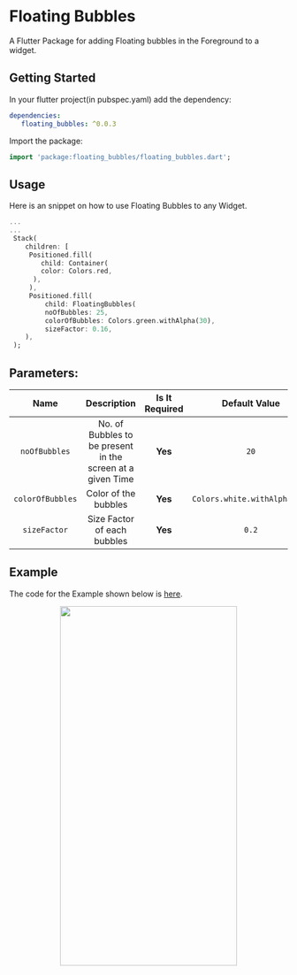 # Floating Bubbles

A Flutter Package for adding Floating bubbles in the Foreground to a widget.

## Getting Started
In your flutter project(in pubspec.yaml) add the dependency:
```yaml
dependencies:
   floating_bubbles: ^0.0.3
```

Import the package:

```dart
import 'package:floating_bubbles/floating_bubbles.dart';
```

## Usage
Here is an snippet on how to use Floating Bubbles to any Widget.
```dart
...
...
 Stack(
    children: [
     Positioned.fill(
        child: Container(
        color: Colors.red,
      ),
     ),
     Positioned.fill(
         child: FloatingBubbles(
         noOfBubbles: 25,
         colorOfBubbles: Colors.green.withAlpha(30),
         sizeFactor: 0.16,
    ),
 );
 ``` 
 ## Parameters:
 | Name | Description | Is It Required | Default Value |
 | :-----------------: | :---------------------------------------------: | :---: | :------: |
 | `noOfBubbles` | No. of Bubbles to be present in the screen at a given Time | **Yes** | `20` |
 | `colorOfBubbles` | Color of the bubbles | **Yes** | `Colors.white.withAlpha(30)` |
 | `sizeFactor` | Size Factor of each bubbles | **Yes** | `0.2` |
 
 ## Example
 The code for the Example shown below is [here](https://pub.dev/packages/floating_bubbles/example).

 <p align = "middle">
 <img src="https://raw.githubusercontent.com/Poujhit/floating_bubbles/master/screenshots/video.gif" width="320" height = "650">
 </p>
 


